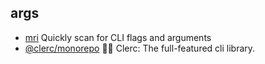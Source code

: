 ## args

- [mri](https://github.com/lukeed/mri) Quickly scan for CLI flags and arguments
- [@clerc/monorepo](https://github.com/clercjs/clerc) 🖖🏻 Clerc: The full-featured cli library.